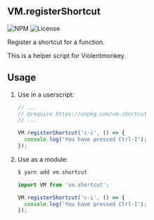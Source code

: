 VM.registerShortcut
---

![NPM](https://img.shields.io/npm/v/vm.shortcut.svg)
![License](https://img.shields.io/npm/l/vm.shortcut.svg)

Register a shortcut for a function.

This is a helper script for Violentmonkey.

Usage
---

1. Use in a userscript:

   ```js
   // ...
   // @require https://unpkg.com/vm.shortcut
   // ...

   VM.registerShortcut('c-i', () => {
     console.log('You have pressed Ctrl-I');
   });
   ```

2. Use as a module:

   ```sh
   $ yarn add vm.shortcut
   ```

   ```js
   import VM from 'vm.shortcut';

   VM.registerShortcut('c-i', () => {
     console.log('You have pressed Ctrl-I');
   });
   ```
